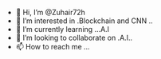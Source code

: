 - 👋 Hi, I’m @Zuhair72h
- 👀 I’m interested in .Blockchain and CNN ..
- 🌱 I’m currently learning ...A.I
- 💞️ I’m looking to collaborate on .A.I..
- 📫 How to reach me ...

<!---
Zuhair72h/Zuhair72h is a ✨ special ✨ repository because its `README.md` (this file) appears on your GitHub profile.
You can click the Preview link to take a look at your changes.
--->
